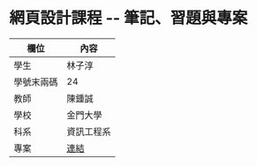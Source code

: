 # 網頁設計課程 -- 筆記、習題與專案

欄位 | 內容
-----|--------
學生 |  林子淳
學號末兩碼 | 24
教師 | 陳鍾誠
學校 | 金門大學
科系 | 資訊工程系
專案 | [連結](myproject.md)
